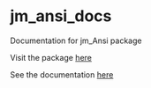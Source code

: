 # jm_ansi_docs
Documentation for jm_Ansi package

Visit the package [here](https://github.com/exoad/ansicolor)

See the documentation [here](https://exoad.github.io/jm_ansi_docs/)